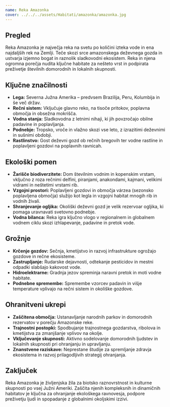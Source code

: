 ```yaml
---
name: Reka Amazonka
cover: ../../../assets/Habitati/amazonka/amazonka.jpg
---
```

## Pregled
Reka Amazonka je največja reka na svetu po količini izteka vode in ena najdaljših rek na Zemlji. Teče skozi srce amazonskega deževnega gozda in ustvarja izjemno bogat in raznolik sladkovodni ekosistem. Reka in njena ogromna porečja nudita ključne habitate za nešteto vrst in podpirata preživetje številnih domorodnih in lokalnih skupnosti.

## Ključne značilnosti
- **Lega:** Severna Južna Amerika – predvsem Brazilija, Peru, Kolumbija in še več držav.
- **Rečni sistem:** Vključuje glavno reko, na tisoče pritokov, poplavna območja in obsežna mokrišča.
- **Vodna stanja:** Sladkovodna z letnimi nihaji, ki jih povzročajo obilne padavine in poplavljanja.
- **Podnebje:** Tropsko, vroče in vlažno skozi vse leto, z izrazitimi deževnimi in sušnimi obdobji.
- **Rastlinstvo:** Gost deževni gozd ob rečnih bregovih ter vodne rastline in poplavljeni gozdovi na poplavnih ravnicah.

## Ekološki pomen
- **Žarišče biodiverzitete:** Dom številnim vodnim in kopenskim vrstam, vključno z roza rečnimi delfini, piranjami, anakondami, kajmani, velikimi vidrami in neštetimi vrstami rib.
- **Vzgojni prostori:** Poplavljeni gozdovi in območja várzea (sezonsko poplavljena območja) služijo kot legla in vzgojni habitat mnogih rib in vodnih živali.
- **Shranjevanje ogljika:** Okoliški deževni gozd je velik rezervoar ogljika, ki pomaga uravnavati svetovno podnebje.
- **Vodna bilanca:** Reka igra ključno vlogo v regionalnem in globalnem vodnem ciklu skozi izhlapevanje, padavine in pretok vode.

## Grožnje
- **Krčenje gozdov:** Sečnja, kmetijstvo in razvoj infrastrukture ogrožajo gozdove in rečne ekosisteme.
- **Zastrupljanje:** Rudarske dejavnosti, odtekanje pesticidov in mestni odpadki slabšajo kakovost vode.
- **Hidroelektrarne:** Gradnja jezov spreminja naravni pretok in moti vodne habitate.
- **Podnebne spremembe:** Spremembe vzorcev padavin in višje temperature vplivajo na rečni sistem in okoliške gozdove.

## Ohranitveni ukrepi
- **Zaščitena območja:** Ustanavljanje narodnih parkov in domorodnih rezervatov v porečju Amazonske reke.
- **Trajnostni postopki:** Spodbujanje trajnostnega gozdarstva, ribolova in kmetijstva za zmanjšanje vplivov na okolje.
- **Vključevanje skupnosti:** Aktivno sodelovanje domorodnih ljudstev in lokalnih skupnosti pri ohranjanju in upravljanju.
- **Znanstvene raziskave:** Neprestane študije za spremljanje zdravja ekosistema in razvoj prilagodljivih strategij ohranjanja.

## Zaključek
Reka Amazonka je življenjska žila za biotsko raznovrstnost in kulturne skupnosti po vsej Južni Ameriki. Zaščita njenih kompleksnih in dinamičnih habitatov je ključna za ohranjanje ekološkega ravnovesja, podpore preživetju ljudi in spopadanje z globalnimi okoljskimi izzivi.
